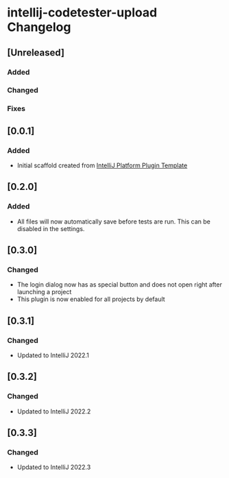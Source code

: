 <!-- Keep a Changelog guide -> https://keepachangelog.com -->

# intellij-codetester-upload Changelog

## [Unreleased]

### Added

### Changed

### Fixes

## [0.0.1]
### Added
- Initial scaffold created from [IntelliJ Platform Plugin Template](https://github.com/JetBrains/intellij-platform-plugin-template)

## [0.2.0]
### Added
- All files will now automatically save before tests are run. This can be disabled in the settings.

## [0.3.0]
### Changed
- The login dialog now has as special button and does not open right after launching a project
- This plugin is now enabled for all projects by default

## [0.3.1]
### Changed
- Updated to IntelliJ 2022.1

## [0.3.2]
### Changed
- Updated to IntelliJ 2022.2

## [0.3.3]
### Changed
- Updated to IntelliJ 2022.3